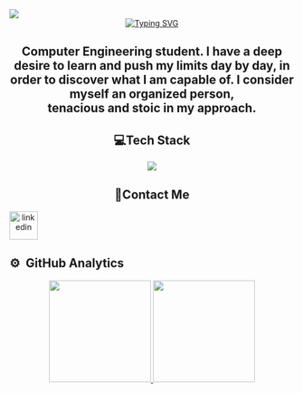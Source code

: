 <img src="https://pbs.twimg.com/media/GOxUPoqWgAEV2dY?format=jpg&name=large">
<div align="center">
<a href="https://git.io/typing-svg"><img src="https://readme-typing-svg.demolab.com?font=Aleo&size=35&duration=3500&pause=1000&color=F7F7F7&background=0D1117&center=true&vCenter=true&width=435&lines=Hi+%F0%9F%91%8B%2C+I'm+Juan+Vargas" alt="Typing SVG" /></a>
</div>
<h2 align=center>Computer Engineering student. I have a deep desire to learn and push my limits day by day,
  in order to discover what I am capable of. I consider myself an organized person,<br> 
  tenacious and stoic in my approach.</h2>
  <div aling=center>
  <h2 align=center>💻Tech Stack</h2>

</div>
<p align="center">
  <a href="https://skillicons.dev">
    <img src="https://skillicons.dev/icons?i=html,css,js,react,vue,django,spring,mysql,python,java,cs,flutter,julia,linux,git,unity&perline=8" />
  </a>
</p>
<h2 align=center>📲Contact Me</h2>
<div align="center" style="display: inline-block;">
  <a href="https://www.linkedin.com/in/juan-pablo-vargas-rivero-3b1233257">
    <img align="center" src="https://user-images.githubusercontent.com/88904952/234979284-68c11d7f-1acc-4f0c-ac78-044e1037d7b0.png" alt="linkedin" height="50" width="50" />
  </a>
</div>


<h2>⚙️ &nbsp;GitHub Analytics</h2>

<p align="center">
<a href="https://github.com/ElAdagioDeJP">
  <img height="180em" src="https://github-readme-stats-eight-theta.vercel.app/api?username=ElAdagioDeJP&show_icons=true&theme=algolia&include_all_commits=true&count_private=true"/>
  <img height="180em" src="https://github-readme-stats-eight-theta.vercel.app/api/top-langs/?username=ElAdagioDeJP&layout=compact&langs_count=8&theme=algolia"/>
</a>
</p>
